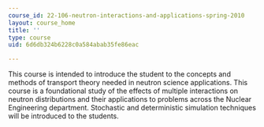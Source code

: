 ```yaml
---
course_id: 22-106-neutron-interactions-and-applications-spring-2010
layout: course_home
title: ''
type: course
uid: 6d6db324b6228c0a584abab35fe86eac

---
```

This course is intended to introduce the student to the concepts and methods of transport theory needed in neutron science applications. This course is a foundational study of the effects of multiple interactions on neutron distributions and their applications to problems across the Nuclear Engineering department. Stochastic and deterministic simulation techniques will be introduced to the students.
